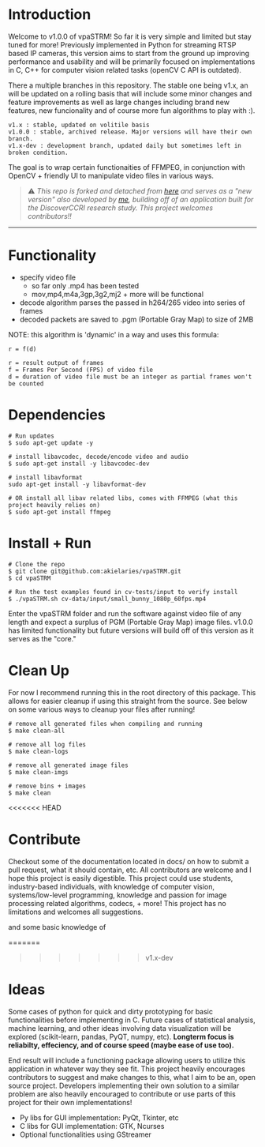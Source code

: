 # Introduction
Welcome to v1.0.0 of vpaSTRM! So far it is very simple and limited but 
stay tuned for more!
Previously implemented in Python for streaming RTSP based IP cameras, 
this version aims to start from the ground up improving performance 
and usability and will be primarily focused on implementations in 
C, C++ for computer vision related tasks (openCV C API is outdated). 

There a multiple branches in this repository. The stable one being v1.x,
an will be updated on a rolling basis that will include some minor changes 
and feature improvements as well as large changes including brand new features,
new funcionality and of course more fun algorithms to play with :). 

```
v1.x : stable, updated on volitile basis
v1.0.0 : stable, archived release. Major versions will have their own branch. 
v1.x-dev : development branch, updated daily but sometimes left in broken condition. 
```

The goal is to wrap certain functionaities of FFMPEG, in conjunction 
with OpenCV + friendly UI to manipulate video files in various ways.

> :warning: *This repo is forked and detached from [here](https://github.com/DiscoverCCRI/ip_cam) and serves
as a "new version" also developed by [me](https://github.com/akielaries), building off of an application
built for the DiscoverCCRI research study. This project welcomes contributors!!*
---

# Functionality
- specify video file 
  - so far only .mp4 has been tested
  - mov,mp4,m4a,3gp,3g2,mj2 + more will be functional 
- decode algorithm parses the passed in h264/265 video into series of frames  
- decoded packets are saved to .pgm (Portable Gray Map) to size of 2MB

NOTE: this algorithm is 'dynamic' in a way and uses this formula:
```
r = f(d)

r = result output of frames
f = Frames Per Second (FPS) of video file
d = duration of video file must be an integer as partial frames won't be counted
```

# Dependencies
```
# Run updates
$ sudo apt-get update -y

# install libavcodec, decode/encode video and audio
$ sudo apt-get install -y libavcodec-dev

# install libavformat
sudo apt-get install -y libavformat-dev

# OR install all libav related libs, comes with FFMPEG (what this project heavily relies on)
$ sudo apt-get install ffmpeg
```

# Install + Run
```
# Clone the repo
$ git clone git@github.com:akielaries/vpaSTRM.git
$ cd vpaSTRM

# Run the test examples found in cv-tests/input to verify install
$ ./vpaSTRM.sh cv-data/input/small_bunny_1080p_60fps.mp4
```
Enter the vpaSTRM folder and run the software against video file of any length and expect
a surplus of PGM (Portable Gray Map) image files. v1.0.0 has limited functionality but
future versions will build off of this version as it serves as the "core."


# Clean Up
For now I recommend running this in the root directory of this package. This allows for easier cleanup
if using this straight from the source. See below on some various ways to cleanup your files after running!

```
# remove all generated files when compiling and running
$ make clean-all

# remove all log files
$ make clean-logs

# remove all generated image files
$ make clean-imgs

# remove bins + images
$ make clean
```


<<<<<<< HEAD
# Contribute
Checkout some of the documentation located in docs/ on how to submit a pull request, what it should contain,
etc. All contributors are welcome and I hope this project is easily digestible. This project could use
students, industry-based individuals, with knowledge of computer vision, systems/low-level programming, 
knowledge and passion for image processing related algorithms, codecs, + more! This project has no limitations
and welcomes all suggestions.

and some basic knowledge of 

=======
>>>>>>> v1.x-dev
# Ideas
Some cases of python for quick and dirty prototyping for basic
functionalities before implementing in C. Future cases of
statistical analysis, machine learning, and other ideas involving 
data visualization will be explored (scikit-learn, pandas, PyQT, numpy, 
etc). **Longterm focus is reliabilty, effeciency, and of course speed 
(maybe ease of use too).**

End result will include a functioning package allowing users to utilize 
this application in whatever way they see fit. This project heavily encourages
contributors to suggest and make changes to this, what I aim to be an, open source 
project. Developers implementing their own solution to a similar problem are also
heavily encouraged to contribute or use parts of this project for their own
implementations!

- Py libs for GUI implementation: PyQt, Tkinter, etc
- C libs for GUI implementation: GTK, Ncurses
- Optional functionalities using GStreamer
